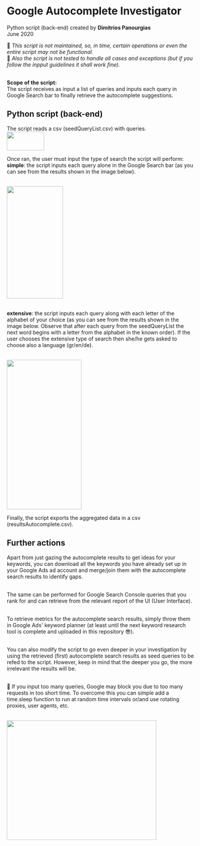 # Google Autocomplete Investigator
Python script (back-end) created by **Dimitrios Panourgias**
<br/> June 2020

:children_crossing: *This script is not maintained, so, in time, certain operations or even the entire script may not be functional.* 
<br/> :space_invader: *Also the script is not tested to handle all cases and exceptions (but if you follow the inpput guidelines it shall work fine).*


<br/> **Scope of the script:**
<br/> The script receives as input a list of queries and inputs each query in Google Search bar to finally retrieve the autocomplete suggestions.

## Python script (back-end) 
The script reads a csv (seedQueryList.csv) with queries. 
<br/> <img src="https://github.com/dpan331/Keyword_research_tools/blob/master/Google_Autocomplete_Investigator/goog_autoc_img/seedQueryList.JPG" height="50" width="100">

Once ran, the user must input the type of search the script will perform:
<br/> **simple**: the script inputs each query alone in the Google Search bar (as you can see from the results shown in the image below).

<br/> <img src="https://github.com/dpan331/Keyword_research_tools/blob/master/Google_Autocomplete_Investigator/goog_autoc_img/simpleSearchResults.JPG" height="300" width="150">

<br/> **extensive**: the script inputs each query along with each letter of the alphabet of your choice (as you can see from the results shown in the image below. Observe that after each query from the seedQueryList the next word begins with a letter from the alphabet in the known order). If the user chooses the extensive type of search then she/he gets asked to choose also a language (gr/en/de).

<br/> <img src="https://github.com/dpan331/Keyword_research_tools/blob/master/Google_Autocomplete_Investigator/goog_autoc_img/extensiveSearchResults.JPG" height="400" width="200">

Finally, the script exports the aggregated data in a csv (resultsAutocomplete.csv).

## Further actions
Apart from just gazing the autocomplete results to get ideas for your keywords, you can download all the keywords you have already set up in your Google Ads ad account and merge/join them with the autocomplete search results to identify gaps. 

<br/> The same can be performed for Google Search Console queries that you rank for and can retrieve from the relevant report of the UI (User Interface).

<br/> To retrieve metrics for the autocomplete search results, simply throw them in Google Ads' keyword planner (at least until the next keyword research tool is complete and uploaded in this repository :sunglasses:).

<br/> You can also modify the script to go even deeper in your investigation by using the retrieved (first) autocomplete search results as seed queries to be refed to the script. However, keep in mind that the deeper you go, the more irrelevant the results will be.

<br/> :children_crossing: If you input too many queries, Google may block you due to too many requests in too short time. To overcome this you can simple add a time.sleep function to run at random time intervals or/and use rotating proxies, user agents, etc.

<br/> <img src="https://github.com/dpan331/Keyword_research_tools/blob/master/Google_Autocomplete_Investigator/goog_autoc_img/it-crowd-moss-fire-email.JPG" height="320" width="400">


